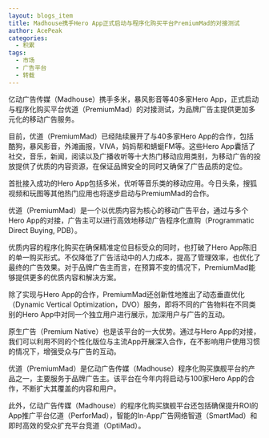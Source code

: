 ```yaml
---
layout: blogs_item
title: Madhouse携手Hero App正式启动与程序化购买平台PremiumMad的对接测试
author: AcePeak
categories:
  - 积累
tags:
  - 市场
  - 广告平台
  - 转载
---
```


亿动广告传媒（Madhouse）携手多米，暴风影音等40多家Hero App，正式启动与程序化购买平台优道（PremiumMad）的对接测试，为品牌广告主提供更加多元化的移动广告服务。

目前，优道（PremiumMad）已经陆续展开了与40多家Hero App的合作，包括酷狗，暴风影音，外滩画报，VIVA，妈妈帮和蜻蜓FM等。这些Hero App囊括了社交，音乐，新闻，阅读以及广播收听等十大热门移动应用类别，为移动广告的投放提供了优质的内容资源，在保证品牌安全的同时又确保了广告品质的定位。

首批接入成功的Hero App包括多米，优听等音乐类的移动应用。今日头条，搜狐视频和玩图等其他热门应用也将逐步启动与PremiumMad的合作。

优道（PremiumMad）是一个以优质内容为核心的移动广告平台，通过与多个Hero App的对接，广告主可以进行高效地移动广告程序化直购（Programmatic Direct Buying, PDB）。

优质内容的程序化购买在确保精准定位目标受众的同时，也打破了Hero App陈旧的单一购买形式。不仅降低了广告活动中的人力成本，提高了管理效率，也优化了最终的广告效果。对于品牌广告主而言，在预算不变的情况下，PremiumMad能够提供更多的优质内容和解决方案。

除了实现与Hero App的合作，PremiumMad还创新性地推出了动态垂直优化（Dynamic Vertical Optimization，DVO）服务，即将不同的广告物料在不同类别的Hero App中对同一个独立用户进行展示，加深用户与广告的互动。

原生广告（Premium Native）也是该平台的一大优势。通过与Hero App的对接，我们可以利用不同的个性化版位与主流App开展深入合作，在不影响用户使用习惯的情况下，增强受众与广告的互动。

优道（PremiumMad）是亿动广告传媒（Madhouse）程序化购买旗舰平台的产品之一，主要服务于品牌广告主。该平台在今年内将启动与100家Hero App的合作，不断扩大其覆盖的内容和用户。

此外，亿动广告传媒（Madhouse）的程序化购买旗舰平台还包括确保提升ROI的App推广平台亿道（PerforMad），智能的In-App广告网络智道（SmartMad）和即时高效的受众扩充平台竞道（OptiMad）。
